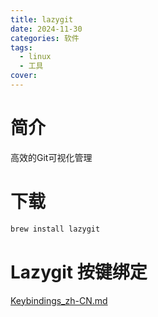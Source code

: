 ```yaml
---
title: lazygit
date: 2024-11-30
categories: 软件
tags:
  - linux
  - 工具
cover:
---
```

# 简介
高效的Git可视化管理

# 下载
```bash
brew install lazygit
```

# Lazygit 按键绑定
[Keybindings_zh-CN.md](https://github.com/jesseduffield/lazygit/blob/master/docs/keybindings/Keybindings_zh-CN.md)
